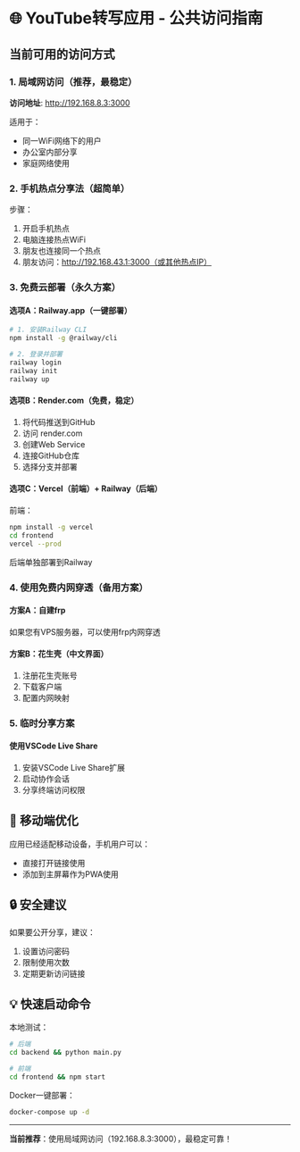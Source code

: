 # 🌐 YouTube转写应用 - 公共访问指南

## 当前可用的访问方式

### 1. 局域网访问（推荐，最稳定）
**访问地址**: http://192.168.8.3:3000

适用于：
- 同一WiFi网络下的用户
- 办公室内部分享
- 家庭网络使用

### 2. 手机热点分享法（超简单）
步骤：
1. 开启手机热点
2. 电脑连接热点WiFi
3. 朋友也连接同一个热点
4. 朋友访问：http://192.168.43.1:3000（或其他热点IP）

### 3. 免费云部署（永久方案）

#### 选项A：Railway.app（一键部署）
```bash
# 1. 安装Railway CLI
npm install -g @railway/cli

# 2. 登录并部署
railway login
railway init
railway up
```

#### 选项B：Render.com（免费，稳定）
1. 将代码推送到GitHub
2. 访问 render.com
3. 创建Web Service
4. 连接GitHub仓库
5. 选择分支并部署

#### 选项C：Vercel（前端）+ Railway（后端）
前端：
```bash
npm install -g vercel
cd frontend
vercel --prod
```

后端单独部署到Railway

### 4. 使用免费内网穿透（备用方案）

#### 方案A：自建frp
如果您有VPS服务器，可以使用frp内网穿透

#### 方案B：花生壳（中文界面）
1. 注册花生壳账号
2. 下载客户端
3. 配置内网映射

### 5. 临时分享方案

#### 使用VSCode Live Share
1. 安装VSCode Live Share扩展
2. 启动协作会话
3. 分享终端访问权限

## 📱 移动端优化

应用已经适配移动设备，手机用户可以：
- 直接打开链接使用
- 添加到主屏幕作为PWA使用

## 🔒 安全建议

如果要公开分享，建议：
1. 设置访问密码
2. 限制使用次数
3. 定期更新访问链接

## 💡 快速启动命令

本地测试：
```bash
# 后端
cd backend && python main.py

# 前端
cd frontend && npm start
```

Docker一键部署：
```bash
docker-compose up -d
```

---

**当前推荐**：使用局域网访问（192.168.8.3:3000），最稳定可靠！